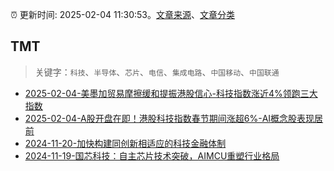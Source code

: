 :alarm_clock: 更新时间: 2025-02-04 11:30:53。[文章来源](/README.md)、[文章分类](/TAGS.md)

## TMT


> 关键字：`科技`、`半导体`、`芯片`、`电信`、`集成电路`、`中国移动`、`中国联通`



- [2025-02-04-美墨加贸易摩擦缓和提振港股信心-科技指数涨近4%领跑三大指数](https://www.cls.cn/detail/1933908) 
- [2025-02-04-A股开盘在即！港股科技指数春节期间涨超6%-AI概念股表现居前](https://www.cls.cn/detail/1933958) 
- [2024-11-20-加快构建同创新相适应的科技金融体制](https://xueqiu.com/9193403816/313561745) 
- [2024-11-19-国芯科技：自主芯片技术突破，AIMCU重塑行业格局](https://xueqiu.com/8151841495/313402043) 
